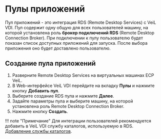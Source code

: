 # Пулы приложений

Пул приложений - это интеграция RDS (Remote Desktop Services) с VeiL VDI. 
Пул содержит одну общую для всех пользователей машину, на которой установлена роль **брокер подключений RDS** 
(Remote Desktop Connection Broker).
При подключении к пулу пользователю будет показан список доступных приложений для запуска.
После выбора приложения оно будет доставлено пользователю.

## Создание пула приложений

1. Разверните Remote Desktop Services на виртуальных машинах ECP VeiL.
1. В Web-интерфейсе VeiL VDI перейдите на вкладку **Пулы** и нажмите кнопку **Добавить пул**.
1. Выберите создание RDS пула и нажмите **Далее**.
1. Задайте параметры пула и выберите машину, на которой установлена роль Remote Desktop Connection Broker.
1. Нажмите кнопку **Создать**.

!!! note "Примечание"
    Для интеграции пользователей рекомендуется добавить в VeiL VDI службу каталогов, используемую в RDS. 
    [Добавление службы каталогов](../active_directory/ad_extend.md).